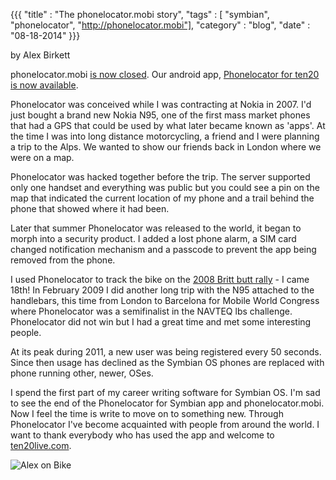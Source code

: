 {{{
    "title"    : "The phonelocator.mobi story",
    "tags"     : [ "symbian", "phonelocator", "http://phonelocator.mobi"],
    "category" : "blog",
    "date"     : "08-18-2014"
}}}

by Alex Birkett

phonelocator.mobi [is now closed](/docs/phonelocatormobi-closed). Our android app, [Phonelocator for ten20 is now available](https://play.google.com/store/apps/details?id=com.birkettenterprise.phonelocator).

Phonelocator was conceived while I was contracting at Nokia in 2007.
I'd just bought a brand new Nokia N95, one of the first mass market phones that had a GPS that could be used by what later became known as 'apps'.
At the time I was into long distance motorcycling, a friend and I were planning a trip to the Alps.
We wanted to show our friends back in London where we were on a map.

Phonelocator was hacked together before the trip. The server supported only one handset and everything was public but you could see a pin on the map that
indicated the current location of my phone and a trail behind the phone that showed where it had been.

Later that summer Phonelocator was released to the world, it began to morph into a security product. I added a lost phone alarm, a SIM card changed notification mechanism and a passcode to prevent the app being removed from the phone.

I used Phonelocator to track the bike on the [2008 Britt butt rally](http://www.britbuttrally.info/2008/4531805169) - I came 18th!
In February 2009 I did another long trip with the N95 attached to the handlebars,
this time from London to Barcelona for Mobile World Congress where
Phonelocator was a semifinalist in the NAVTEQ lbs challenge.
Phonelocator did not win but I had a great time and met some interesting people.

At its peak during 2011, a new user was being registered every 50 seconds.
Since then usage has declined as the Symbian OS phones are replaced with phone running other, newer, OSes.

I spend the first part of my career writing software for Symbian OS. I'm sad to see the end of the Phonelocator for Symbian app and phonelocator.mobi.
Now I feel the time is write to move on to something new.
Through Phonelocator I've become acquainted with people from around the world.
I want to thank everybody who has used the app and welcome to [ten20live.com](/).


![Alex on Bike](/images/bike.jpg)
